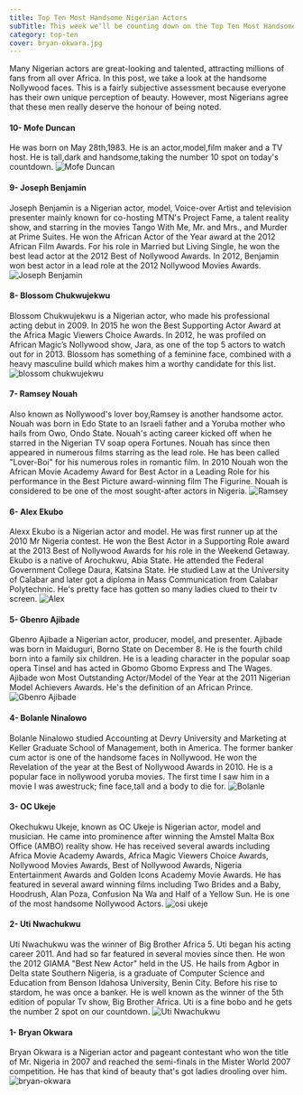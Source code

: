 ```yaml
---
title: Top Ten Most Handsome Nigerian Actors
subTitle: This week we'll be counting down on the Top Ten Most Handsome Nigerian Actors. 
category: top-ten
cover: bryan-okwara.jpg
---
```

Many Nigerian actors are great-looking and talented, attracting millions of fans from all over Africa.
In this post, we take a look at the handsome Nollywood faces. This is a fairly subjective assessment because everyone has their own unique perception of beauty. However, most Nigerians agree that these men really deserve the honour of being noted. 

#### 10- Mofe Duncan
He was born on May 28th,1983. He is an actor,model,film maker and a TV host. He is tall,dark and handsome,taking the number 10 spot on today's countdown.
![Mofe Duncan](Mofe-Duncan.jpg)

#### 9- Joseph Benjamin
Joseph Benjamin is a Nigerian actor, model, Voice-over Artist and television presenter mainly known for co-hosting MTN's Project Fame, a talent reality show, and starring in the movies Tango With Me, Mr. and Mrs., and Murder at Prime Suites. He won the African Actor of the Year award at the 2012 African Film Awards. For his role in Married but Living Single, he won the best lead actor at the 2012 Best of Nollywood Awards. In 2012, Benjamin won best actor in a lead role at the 2012 Nollywood Movies Awards. 
![Joseph Benjamin](Joseph-Benjamin.jpg)

#### 8- Blossom Chukwujekwu
Blossom Chukwujekwu is a Nigerian actor, who made his professional acting debut in 2009. In 2015 he won the Best Supporting Actor Award  at the Africa Magic Viewers Choice Awards.
In 2012, he was profiled on African Magic’s Nollywood show, Jara, as one of the top 5 actors to watch out for in 2013. Blossom has something of a feminine face, combined with a heavy masculine build which makes him a worthy candidate for this list.
![blossom chukwujekwu](blossomchukwujekwu.jpg)

#### 7- Ramsey Nouah
Also known as Nollywood's lover boy,Ramsey is another handsome actor.
Nouah was born in Edo State to an Israeli father and a Yoruba mother who hails from Owo, Ondo State.
Nouah's acting career kicked off when he starred in the Nigerian TV soap opera Fortunes. Nouah has since then appeared in numerous films starring as the lead role. He has been called "Lover-Boi" for his numerous roles in romantic film. In 2010 Nouah won the African Movie Academy Award for Best Actor in a Leading Role for his performance in the Best Picture award-winning film The Figurine. Nouah is considered to be one of the most sought-after actors in Nigeria.
![Ramsey](ramsey.jpg)

#### 6- Alex Ekubo
Alexx Ekubo is a Nigerian actor and model. He was first runner up at the 2010 Mr Nigeria contest. He won the Best Actor in a Supporting Role award at the 2013 Best of Nollywood Awards for his role in the Weekend Getaway.
Ekubo is a native of Arochukwu, Abia State. He attended the Federal Government College Daura, Katsina State. He studied Law at the University of Calabar and later got a diploma in Mass Communication from Calabar Polytechnic. He's pretty face has gotten so many ladies clued to their tv screen.
![Alex](Alex.jpg)

#### 5- Gbenro Ajibade
Gbenro Ajibade a Nigerian actor, producer, model, and presenter.
Ajibade was born in Maiduguri, Borno State on December 8. He is the fourth child born into a family six children.
He is a leading character in the popular soap opera Tinsel and has acted in Gbomo Gbomo Express and The Wages.
Ajibade won Most Outstanding Actor/Model of the Year at the 2011 Nigerian Model Achievers Awards. He's the definition of an African Prince.
![Gbenro Ajibade](Gbenro-Ajibade.jpg)

#### 4- Bolanle Ninalowo
Bolanle Ninalowo studied Accounting at Devry University and Marketing at Keller Graduate School of Management, both in America.
The former banker cum actor is one of the handsome faces in Nollywood. He won the Revelation of the year at the Best of Nollywood Awards in 2010. He is a popular face in nollywood yoruba movies. The first time I saw him in a movie I was awestruck; fine face,tall and a body to die for.
![Bolanle](bolanle.jpg)

#### 3- OC Ukeje
Okechukwu Ukeje, known as OC Ukeje is Nigerian actor, model and musician. He came into prominence after winning the Amstel Malta Box Office (AMBO) reality show. He has received several awards including Africa Movie Academy Awards, Africa Magic Viewers Choice Awards, Nollywood Movies Awards, Best of Nollywood Awards, Nigeria Entertainment Awards and Golden Icons Academy Movie Awards. He has featured in several award winning films including Two Brides and a Baby, Hoodrush, Alan Poza, Confusion Na Wa and Half of a Yellow Sun. He is one of the most handsome Nollywood Actors.
![osi ukeje](osi_ukeje.jpg)

#### 2- Uti Nwachukwu
Uti Nwachukwu was the winner of Big Brother Africa 5. Uti began his acting career 2011. And had so far featured in several movies since then. He won the 2012 GIAMA "Best New Actor" held in the US.
He hails from Agbor in Delta state Southern Nigeria, is a graduate of Computer Science and Education from Benson Idahosa University, Benin City. Before his rise to stardom, he was once a banker. He is well known as the winner of the 5th edition of popular Tv show, Big Brother Africa.
Uti is a fine bobo and he gets the number 2 spot on our countdown.
![Uti Nwachukwu](Uti-Nwachukwu.jpg)

#### 1- Bryan Okwara
Bryan Okwara is a Nigerian actor and pageant contestant who won the title of Mr. Nigeria in 2007 and reached the semi-finals in the Mister World 2007 competition. He has that kind of beauty that's got ladies drooling over him.
![bryan-okwara](bryan-okwara.jpg)
